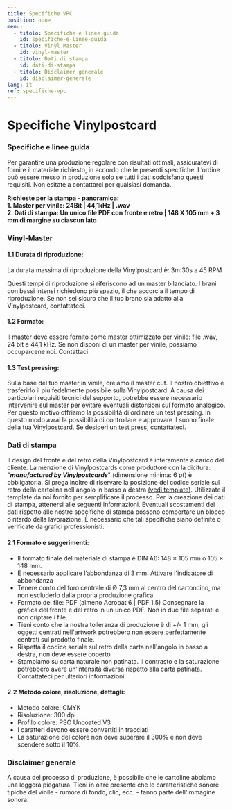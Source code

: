```yaml
---
title: Specifiche VPC
position: none
menu:
  - titolo: Specifiche e linee guida
    id: specifiche-e-linee-guida
  - titolo: Vinyl Master 
    id: vinyl-master 
  - titolo: Dati di stampa
    id: dati-di-stampa
  - titolo: Disclaimer generale
    id: disclaimer-generale
lang: it
ref: specifiche-vpc
---
```


# Specifiche Vinylpostcard

### Specifiche e linee guida

Per garantire una produzione regolare con risultati ottimali, assicuratevi di fornire il materiale richiesto, in accordo che le presenti specifiche. L’ordine può essere messo in produzione solo se tutti i dati soddisfano questi requisiti.
Non esitate a contattarci per qualsiasi domanda. 

**Richieste per la stampa - panoramica:**\
**1. Master per vinile: 24Bit | 44,1kHz | .wav**\
**2. Dati di stampa: Un unico file PDF con fronte e retro | 148 X 105 mm + 3 mm di margine su ciascun lato**


### Vinyl-Master 

#### 1.1 Durata di riproduzione:

La durata massima di riproduzione della Vinylpostcard è: 3m:30s a 45 RPM

Questi tempi di riproduzione si riferiscono ad un master bilanciato. I brani con bassi intensi richiedono più spazio, il che accorcia il tempo di riproduzione. Se non sei sicuro che il tuo brano sia adatto alla Vinylpostcard, contattateci.

#### 1.2 Formato:
Il master deve essere fornito come master ottimizzato per vinile: file .wav, 24 bit e 44,1 kHz.
Se non disponi di un master per vinile, possiamo occuparcene noi. Contattaci.

#### 1.3 Test pressing:
Sulla base del tuo master in vinile, creiamo il master cut. Il nostro obiettivo è trasferirlo il più fedelmente possibile sulla Vinylpostcard. A causa dei particolari requisiti tecnici del supporto, potrebbe essere necessario intervenire sul master per evitare eventuali distorsioni sul formato analogico. Per questo motivo offriamo la possibilità di ordinare un test pressing. In questo modo avrai la possibilità di controllare e approvare il suono finale della tua Vinylpostcard. Se desideri un test press, contattateci.

### Dati di stampa
Il design del fronte e del retro della Vinylpostcard è interamente a carico del cliente. La menzione di Vinylpostcards come produttore con la dicitura: "**_manufactured by Vinylpostcards_**" (dimensione minima: 6 pt) è obbligatoria. Si prega inoltre di riservare la posizione del codice seriale sul retro della cartolina nell'angolo in basso a destra <a href="https://www.vinylpostcards.com/_files/archives/598cea_5a4f3e3866974cec9fcf53bd556541d8.zip?dn=VPC_artwork_templates_2023.zip">(vedi template)</a>.
Utilizzate il template da noi fornito per semplificare il processo. Per la creazione dei dati di stampa, attenersi alle seguenti informazioni. Eventuali scostamenti dei dati rispetto alle nostre specifiche di stampa possono comportare un blocco o ritardo della lavorazione. È necessario che tali specifiche siano definite o verificate da grafici professionisti.

#### 2.1 Formato e suggerimenti:
- Il formato finale del materiale di stampa è DIN A6: 148 × 105 mm o 105 × 148 mm.
- È necessario applicare l’abbondanza di 3 mm. Attivare l'indicatore di abbondanza
- Tenere conto del foro centrale di Ø 7,3 mm al centro del cartoncino, ma non escluderlo dalla propria produzione grafica.
- Formato del file: PDF (almeno Acrobat 6 | PDF 1.5) Consegnare la grafica del fronte e del retro in un unico PDF. Non in due file separati e non criptare i file.
- Tieni conto che la nostra tolleranza di produzione è di +/- 1 mm, gli oggetti centrati nell'artwork potrebbero non essere perfettamente centrati sul prodotto finale.
- Rispetta il codice seriale sul retro della carta nell'angolo in basso a destra, non deve essere coperto
- Stampiamo su carta naturale non patinata. Il contrasto e la saturazione potrebbero avere un’intensità diversa rispetto alla carta patinata. Contattateci per ulteriori informazioni

#### 2.2 Metodo colore, risoluzione, dettagli:
- Metodo colore: CMYK
- Risoluzione: 300 dpi
- Profilo colore: PSO Uncoated V3
- I caratteri devono essere convertiti in tracciati
- La saturazione del colore non deve superare il 300% e non deve scendere sotto il 10%.

### Disclaimer generale
A causa del processo di produzione, è possibile che le cartoline abbiamo una leggera piegatura. Tieni in oltre presente che le caratteristiche sonore tipiche del vinile - rumore di fondo, clic, ecc. - fanno parte dell'immagine sonora.
